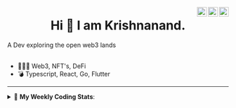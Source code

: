 <a href="https://twitter.com/incrypto32" target="_blank" rel="nofollow"><img align="right" alt="Pratik's Twitter" width="22px" src="https://cdn.jsdelivr.net/npm/simple-icons@v3/icons/twitter.svg" /></a><a href="https://www.linkedin.com/in/incrypto32" target="_blank" rel="nofollow"><img align="right" alt="Pratik's Linkdein" width="22px" src="https://cdn.jsdelivr.net/npm/simple-icons@v3/icons/linkedin.svg" /></a><a href="https://www.instagram.com/incrypto32" target="_blank" rel="nofollow"><img align="right" alt="Insta" width="22px" src="https://cdn.jsdelivr.net/npm/simple-icons@v3/icons/instagram.svg" /></a>

<center><h1> Hi 👋 I am Krishnanand. </h1></center>
A Dev exploring the open web3 lands

 <br /> 
 <br /> 

 
- 👨🏽‍💻  Web3, NFT's, DeFi
- 💣  Typescript, React, Go, Flutter
<!-- - 🌐 Visit my [porfolio website](https://incrypt32.github.io/) for complete background and contact. -->


---


<details> 
 <summary>🤖 <b>My Weekly Coding Stats</b>: </summary>
<br>

<!--START_SECTION:waka-->

```text
Rust         16 hrs 46 mins  █████████████████▒░░░░░░░   69.16 %
TypeScript   4 hrs 11 mins   ████▒░░░░░░░░░░░░░░░░░░░░   17.28 %
YAML         54 mins         █░░░░░░░░░░░░░░░░░░░░░░░░   03.72 %
JSON         49 mins         █░░░░░░░░░░░░░░░░░░░░░░░░   03.44 %
Other        35 mins         ▓░░░░░░░░░░░░░░░░░░░░░░░░   02.41 %
```

<!--END_SECTION:waka-->

</details>


